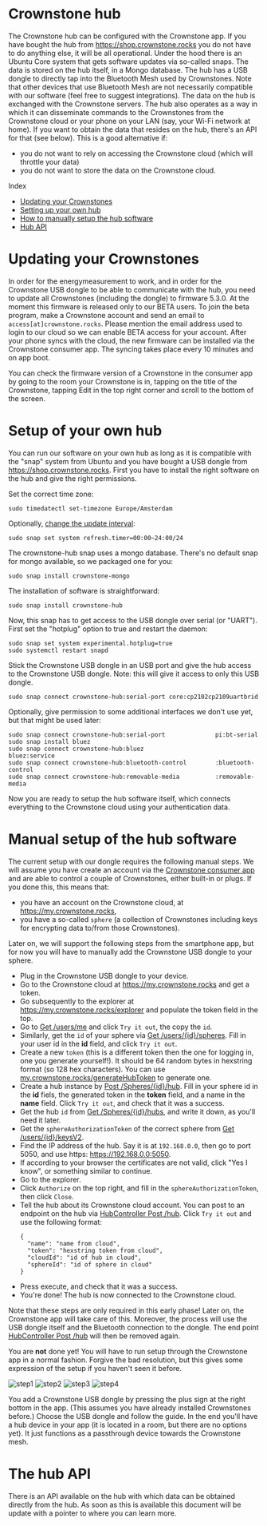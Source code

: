 # Crownstone hub

The Crownstone hub can be configured with the Crownstone app. If you have bought the hub from <https://shop.crownstone.rocks> you do not have to do anything else, 
it will be all operational. Under the hood there is an Ubuntu Core system that gets software updates via so-called snaps. The data is stored on the hub itself,
in a Mongo database. The hub has a USB dongle to directly tap into the Bluetooth Mesh used by Crownstones. Note that other devices that use Bluetooth Mesh 
are not necessarily compatible with our software (feel free to suggest integrations). The data on the hub is exchanged with the Crownstone servers. The hub also 
operates as a way in which it can disseminate commands to the Crownstones from the Crownstone cloud or your phone on your LAN (say, your Wi-Fi network at home). 
If you want to obtain the data that resides on the hub, there's an API for that (see below). This is a good alternative if:
* you do not want to rely on accessing the Crownstone cloud (which will throttle your data)
* you do not want to store the data on the Crownstone cloud.

Index

- [Updating your Crownstones](#updating)
- [Setting up your own hub](#own_hub)
- [How to manually setup the hub software](#manual_setup)
- [Hub API](#api)

<a name="updating"></a>
# Updating your Crownstones

In order for the energymeasurement to work, and in order for the Crownstone USB dongle to be able to communicate with the hub, you need to update all Crownstones (including the dongle) to firmware 5.3.0. At the moment this firmware is released only to our BETA users. To join the beta program, make a Crownstone account and send an email to `access[at]crownstone.rocks`. Please mention the email address used to login to our cloud so we can enable BETA access for your account. After your phone syncs with the cloud, the new firmware can be installed via the Crownstone consumer app. The syncing takes place every 10 minutes and on app boot.

You can check the firmware version of a Crownstone in the consumer app by going to the room your Crownstone is in, tapping on the title of the Crownstone, tapping Edit in the top right corner and scroll to the bottom of the screen.

<a name="own_hub"></a>
# Setup of your own hub

You can run our software on your own hub as long as it is compatible with the "snap" system from Ubuntu and you have bought a USB dongle 
from <https://shop.crownstone.rocks>. First you have to install the right software on the hub and give the right permissions.

Set the correct time zone:

    sudo timedatectl set-timezone Europe/Amsterdam

Optionally, [change the update interval](https://snapcraft.io/docs/keeping-snaps-up-to-date):

    sudo snap set system refresh.timer=00:00~24:00/24

The crownstone-hub snap uses a mongo database. There's no default snap for mongo available, so we packaged one for you:

    sudo snap install crownstone-mongo

The installation of software is straightforward:

    sudo snap install crownstone-hub

Now, this snap has to get access to the USB dongle over serial (or "UART"). First set the "hotplug" option to true and restart the daemon:

    sudo snap set system experimental.hotplug=true
    sudo systemctl restart snapd

Stick the Crownstone USB dongle in an USB port and give the hub access to the Crownstone USB dongle. Note: this will give it access to only this USB dongle.

    sudo snap connect crownstone-hub:serial-port core:cp2102cp2109uartbrid

Optionally, give permission to some additional interfaces we don't use yet, but that might be used later:

    sudo snap connect crownstone-hub:serial-port              pi:bt-serial
    sudo snap install bluez
    sudo snap connect crownstone-hub:bluez                    bluez:service
    sudo snap connect crownstone-hub:bluetooth-control        :bluetooth-control
    sudo snap connect crownstone-hub:removable-media          :removable-media

Now you are ready to setup the hub software itself, which connects everything to the Crownstone cloud using your authentication data.

<a name="manual_setup"></a>
# Manual setup of the hub software

The current setup with our dongle requires the following manual steps. We will assume you have create an account via the [Crownstone consumer app](https://crownstone.rocks/app/)
and are able to control a couple of Crownstones, either built-in or plugs. If you done this, this means that:
* you have an account on the Crownstone cloud, at <https://my.crownstone.rocks>,
* you have a so-called `sphere` (a collection of Crownstones including keys for encrypting data to/from those Crownstones). 

Later on, we will support the following steps from the smartphone app, but for now you will have to manually add the Crownstone USB dongle to your sphere.

- Plug in the Crownstone USB dongle to your device.
- Go to the Crownstone cloud at <https://my.crownstone.rocks> and get a token.
- Go subsequently to the explorer at <https://my.crownstone.rocks/explorer> and populate the token field in the top.
- Go to [Get /users/me](https://cloud.crownstone.rocks/explorer/#!/user/user_me) and click `Try it out`, the copy the `id`.
- Similarly, get the `id` of your sphere via [Get /users/{id}/spheres](https://cloud.crownstone.rocks/explorer/#!/user/user_spheres). Fill in your user id in the **id** field, and click `Try it out`.
- Create a new `token` (this is a different token then the one for logging in, one you generate yourself!). It should be 64 random bytes in hexstring format (so 128 hex characters). You can use [my.crownstone.rocks/generateHubToken](https://my.crownstone.rocks/generateHubToken) to generate one.
- Create a hub instance by [Post /Spheres/{id}/hub](https://cloud.crownstone.rocks/explorer/#!/Sphere/Sphere_createHub). Fill in your sphere id in the **id** fiels, the generated token in the **token** field, and a name in the **name** field. Click `Try it out`, and check that it was a success.
- Get the hub `id` from [Get /Spheres/{id}/hubs](https://my.crownstone.rocks/explorer/#!/Sphere/Sphere_prototype_get_hubs), and write it down, as you'll need it later.
- Get the `sphereAuthorizationToken` of the correct sphere from [Get /users/{id}/keysV2](https://my.crownstone.rocks/explorer/#!/user/user_getEncryptionKeysV2).
- Find the IP address of the hub. Say it is at `192.168.0.0`, then go to port 5050, and use https: https://192.168.0.0:5050.
- If according to your browser the certificates are not valid, click "Yes I know", or something similar to continue.
- Go to the explorer.
- Click `Authorize` on the top right, and fill in the `sphereAuthorizationToken`, then click `Close`.
- Tell the hub about its Crownstone cloud account. You can post to an endpoint on the hub via [HubController Post /hub](https://192.168.0.0:5050/explorer/#/HubController/HubController.createHub). Click `Try it out` and use the following format:
  ```
  {
    "name": "name from cloud",
    "token": "hexstring token from cloud",
    "cloudId": "id of hub in cloud",
    "sphereId": "id of sphere in cloud"
  }
  ```
- Press execute, and check that it was a success.
- You're done! The hub is now connected to the Crownstone cloud.

Note that these steps are only required in this early phase! Later on, the Crownstone app will take care of this. Moreover, the process will use the USB dongle itself and the Bluetooth connection to the dongle. The end point [HubController Post /hub](https://192.168.0.0:5050/explorer/#/HubController/HubController.createHub) will then be removed again.

You are **not** done yet! You will have to run setup through the Crownstone app in a normal fashion. Forgive the bad resolution, but this gives some expression of the setup if you haven't seen it before.

![step1](https://user-images.githubusercontent.com/1428585/94725107-8f899d80-035b-11eb-859f-819d5b74f296.jpg)  ![step2](https://user-images.githubusercontent.com/1428585/94725125-94e6e800-035b-11eb-95cb-188d3929e0ba.jpg)  ![step3](https://user-images.githubusercontent.com/1428585/94725137-99130580-035b-11eb-9bc2-972625e0772c.jpg)  ![step4](https://user-images.githubusercontent.com/1428585/94725149-9c0df600-035b-11eb-9aa8-e845f881acac.jpg)

You add a Crownstone USB dongle by pressing the plus sign at the right bottom in the app. (This assumes you have already installed Crownstones before.) Choose the USB dongle and follow the guide. In the end you'll have a hub device in your app (it is located in a room, but there are no options yet). It just functions as a passthrough device towards the Crownstone mesh.

<a name="api"></a>
# The hub API

There is an API available on the hub with which data can be obtained directly from the hub. As soon as this is available this document will be update with a pointer to where you can learn more.
